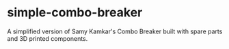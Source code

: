 # simple-combo-breaker
A simplified version of Samy Kamkar's Combo Breaker built with spare parts and 3D printed components.
